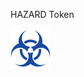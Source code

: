 HAZARD Token

<img src="https://github.com/AthitSaenwaet/token-distribution/blob/main/images/logo.png" width="64" height="64">
